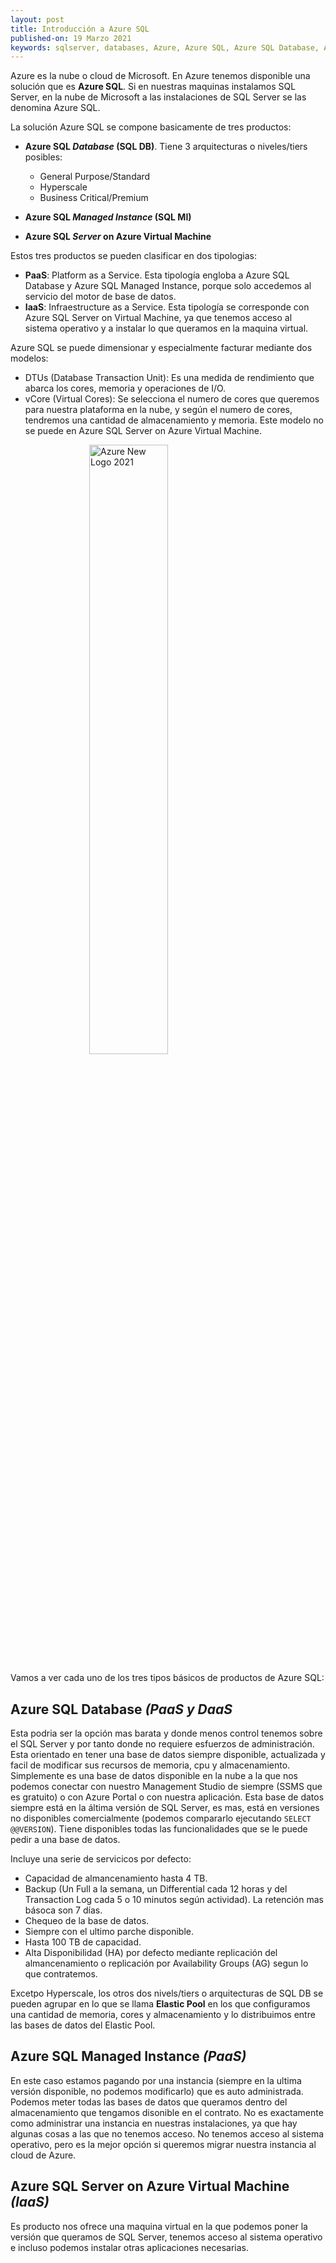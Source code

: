 ```yaml
---
layout: post
title: Introducción a Azure SQL
published-on: 19 Marzo 2021
keywords: sqlserver, databases, Azure, Azure SQL, Azure SQL Database, Azure SQL Managed Instance, Azure SQL Server, Virtual Machine, PaaS, IaaS
---
```



Azure es la nube o cloud de Microsoft. En Azure tenemos disponible una solución que es **Azure SQL**. Si en nuestras maquinas instalamos SQL Server, en la nube de Microsoft a las instalaciones de SQL Server se las denomina Azure SQL.



La solución Azure SQL se compone basicamente de tres productos:

- **Azure SQL *Database* (SQL DB)**. Tiene 3 arquitecturas o niveles/tiers posibles:
    - General Purpose/Standard
    - Hyperscale
    - Business Critical/Premium
    
- **Azure SQL *Managed Instance* (SQL MI)**
- **Azure SQL *Server* on Azure Virtual Machine**

Estos tres productos se pueden clasificar en dos tipologias:
 
- **PaaS**: Platform as a Service. Esta tipología engloba a Azure SQL Database y Azure SQL Managed Instance, porque solo accedemos al servicio del motor de base de datos.
- **IaaS**: Infraestructure as a Service. Esta tipología se corresponde con Azure SQL Server on Virtual Machine, ya que tenemos acceso al sistema operativo y a instalar lo que queramos en la maquina virtual.

Azure SQL se puede dimensionar y especialmente facturar mediante dos modelos:

- DTUs (Database Transaction Unit): Es una medida de rendimiento que abarca los cores, memoria y operaciones de I/O.
- vCore (Virtual Cores): Se selecciona el numero de cores que queremos para nuestra plataforma en la nube, y según el numero de cores, tendremos una cantidad de almacenamiento y memoria. Este modelo no se puede en Azure SQL Server on Azure Virtual Machine.

<img src="/imaged/azure.jpg" alt="Azure New Logo 2021" style="width:200px;display: block;margin-left: auto;margin-right: auto;width: 50%;">

Vamos a ver cada uno de los tres tipos básicos de productos de Azure SQL:

## Azure SQL Database *(PaaS y DaaS*

Esta podria ser la opción mas barata y donde menos control tenemos sobre el SQL Server y por tanto donde no requiere esfuerzos de administración. Esta orientado en tener una base de datos siempre disponible, actualizada y facil de modificar sus recursos de memoria, cpu y almacenamiento.
Simplemente es una base de datos disponible en la nube a la que nos podemos conectar con nuestro Management Studio de siempre (SSMS que es gratuito) o con Azure Portal o con nuestra aplicación.
Esta base de datos siempre está en la áltima versión de SQL Server, es mas, está en versiones no disponibles comercialmente (podemos compararlo ejecutando `SELECT @@VERSION`). Tiene disponibles todas las funcionalidades que se le puede pedir a una base de datos.

Incluye una serie de servicicos por defecto:
- Capacidad de almancenamiento hasta 4 TB.
- Backup (Un Full a la semana, un Differential cada 12 horas y del Transaction Log cada 5 o 10 minutos según actividad). La retención mas básoca son 7 días.
- Chequeo de la base de datos.
- Siempre con el ultimo parche disponible.
- Hasta 100 TB de capacidad.
- Alta Disponibilidad (HA) por defecto mediante replicación del almancenamiento o replicación por Availability Groups (AG) segun lo que contratemos.

Excetpo Hyperscale, los otros dos nivels/tiers o arquitecturas de SQL DB se pueden agrupar en lo que se llama **Elastic Pool** en los que configuramos una cantidad de memoria, cores y almacenamiento y lo distribuimos entre las bases de datos del Elastic Pool. 

## Azure SQL Managed Instance *(PaaS)*

En este caso estamos pagando por una instancia (siempre en la ultima versión disponible, no podemos modificarlo) que es auto administrada. Podemos meter todas las bases de datos que queramos dentro del almacenamiento que tengamos disonible en el contrato. No es exactamente como administrar una instancia en nuestras instalaciones, ya que hay algunas cosas a las que no tenemos acceso. No tenemos acceso al sistema operativo, pero es la mejor opción si queremos migrar nuestra instancia al cloud de Azure.


## Azure SQL Server on Azure Virtual Machine *(IaaS)*

Es producto nos ofrece una maquina virtual en la que podemos poner la versión que queramos de SQL Server, tenemos acceso al sistema operativo e incluso podemos instalar otras aplicaciones necesarias.


